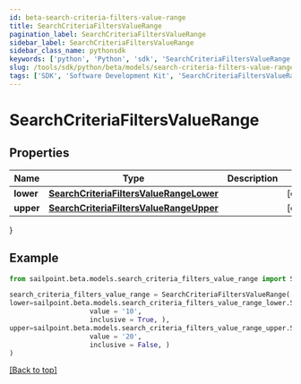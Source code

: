 ```yaml
---
id: beta-search-criteria-filters-value-range
title: SearchCriteriaFiltersValueRange
pagination_label: SearchCriteriaFiltersValueRange
sidebar_label: SearchCriteriaFiltersValueRange
sidebar_class_name: pythonsdk
keywords: ['python', 'Python', 'sdk', 'SearchCriteriaFiltersValueRange', 'BetaSearchCriteriaFiltersValueRange'] 
slug: /tools/sdk/python/beta/models/search-criteria-filters-value-range
tags: ['SDK', 'Software Development Kit', 'SearchCriteriaFiltersValueRange', 'BetaSearchCriteriaFiltersValueRange']
---
```


# SearchCriteriaFiltersValueRange


## Properties

Name | Type | Description | Notes
------------ | ------------- | ------------- | -------------
**lower** | [**SearchCriteriaFiltersValueRangeLower**](search-criteria-filters-value-range-lower) |  | [optional] 
**upper** | [**SearchCriteriaFiltersValueRangeUpper**](search-criteria-filters-value-range-upper) |  | [optional] 
}

## Example

```python
from sailpoint.beta.models.search_criteria_filters_value_range import SearchCriteriaFiltersValueRange

search_criteria_filters_value_range = SearchCriteriaFiltersValueRange(
lower=sailpoint.beta.models.search_criteria_filters_value_range_lower.SearchCriteria_filters_value_range_lower(
                    value = '10', 
                    inclusive = True, ),
upper=sailpoint.beta.models.search_criteria_filters_value_range_upper.SearchCriteria_filters_value_range_upper(
                    value = '20', 
                    inclusive = False, )
)

```
[[Back to top]](#) 

